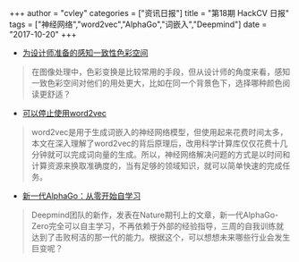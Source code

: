+++
author = "cvley"
categories = ["资讯日报"]
title = "第18期 HackCV 日报"
tags = ["神经网络","word2vec","AlphaGo","词嵌入","Deepmind"]
date = "2017-10-20"
+++

- [为设计师准备的感知一致性色彩空间](https://programmingdesignsystems.com/color/perceptually-uniform-color-spaces/?from=hackcv&hmsr=hackcv.com&utm_medium=hackcv.com&utm_source=hackcv.com)

> 在图像处理中，色彩变换是比较常用的手段，但从设计师的角度来看，感知一致色彩空间对他们的用处更大，比如在同一个背景色下，选择哪种颜色阅读更舒适？

- [可以停止使用word2vec](http://multithreaded.stitchfix.com/blog/2017/10/18/stop-using-word2vec/?from=hackcv&hmsr=hackcv.com&utm_medium=hackcv.com&utm_source=hackcv.com)

> word2vec是用于生成词嵌入的神经网络模型，但使用起来花费时间太多，本文在深入理解了word2vec的背后原理后，改用科学计算库仅仅花费十几分钟就可以完成词向量的生成。所以，神经网络解决问题的方式是以时间和计算资源来换取准确度的，当有足够的领域知识，就可以简单快速的完成任务。

- [新一代AlphaGo：从零开始自学习](https://deepmind.com/blog/alphago-zero-learning-scratch/?from=hackcv&hmsr=hackcv.com&utm_medium=hackcv.com&utm_source=hackcv.com)

> Deepmind团队的新作，发表在Nature期刊上的文章，新一代AlphaGo-Zero完全可以自主学习，不再依赖于外部的经验指导，三周的自我训练就达到了击败柯洁的那一代的能力。根据这个，可以想想未来哪些行业会发生巨变呢？

